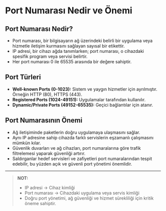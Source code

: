 # Port Numarası Nedir ve Önemi

## Port Numarası Nedir?
- Port numarası, bir bilgisayarın ağ üzerindeki belirli bir uygulama veya hizmetle iletişim kurmasını sağlayan sayısal bir etikettir.
- IP adresi, bir cihazı ağda tanımlarken; port numarası, o cihazdaki spesifik program veya servisi belirtir.
- Her port numarası 0 ile 65535 arasında bir değere sahiptir.

## Port Türleri
- **Well-known Ports (0-1023):** Sistem ve yaygın hizmetler için ayrılmıştır. Örneğin HTTP (80), HTTPS (443).
- **Registered Ports (1024-49151):** Uygulamalar tarafından kullanılır.
- **Dynamic/Private Ports (49152-65535):** Geçici bağlantılar için atanır.

## Port Numarasının Önemi
- Ağ iletişiminde paketlerin doğru uygulamaya ulaşmasını sağlar.
- Aynı IP adresine sahip cihazda farklı servislerin eşzamanlı çalışmasını mümkün kılar.
- Güvenlik duvarları ve ağ cihazları, port numaralarına göre trafik filtrelemesi yaparak güvenliği artırır.
- Saldırganlar hedef servisleri ve zafiyetleri port numaralarından tespit edebilir, bu yüzden açık ve güvenli port yönetimi önemlidir.
  
----
>**NOT:**
> - IP adresi → Cihaz kimliği
> - Port numarası → Cihazdaki uygulama veya servis kimliği 
> - Doğru port yönetimi, ağ güvenliği ve hizmet sürekliliği için kritik öneme sahiptir.

